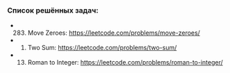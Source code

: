 ### Список решённых задач:
- 283. Move Zeroes: https://leetcode.com/problems/move-zeroes/
- 1. Two Sum: https://leetcode.com/problems/two-sum/
- 13. Roman to Integer: https://leetcode.com/problems/roman-to-integer/
